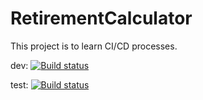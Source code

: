 # RetirementCalculator

This project is to learn CI/CD processes.

dev: [![Build status](https://build.appcenter.ms/v0.1/apps/6c7576b1-3c83-4b59-8f96-8f5064dd2d10/branches/dev/badge)](https://appcenter.ms)

test: [![Build status](https://build.appcenter.ms/v0.1/apps/6c7576b1-3c83-4b59-8f96-8f5064dd2d10/branches/test/badge)](https://appcenter.ms)
